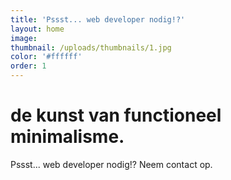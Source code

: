 ```yaml
---
title: 'Pssst... web developer nodig!?'
layout: home
image:
thumbnail: /uploads/thumbnails/1.jpg
color: '#ffffff'
order: 1
---
```



# de kunst van functioneel minimalisme.

Pssst... web developer nodig!? Neem contact op.

